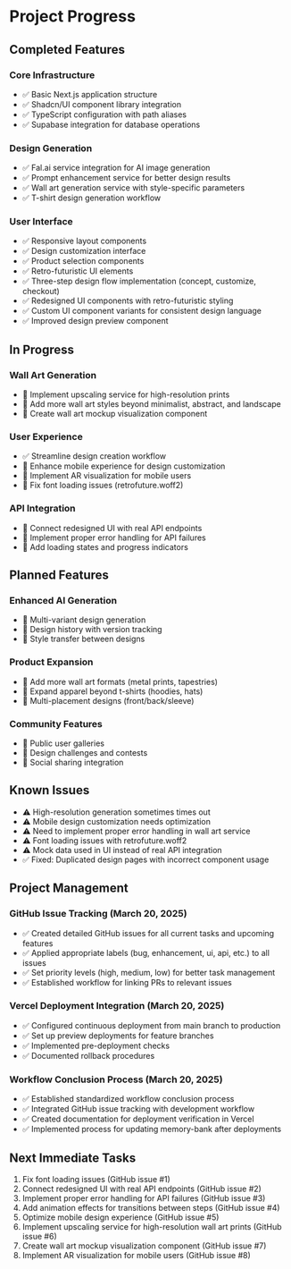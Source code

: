 # Project Progress

## Completed Features

### Core Infrastructure
- ✅ Basic Next.js application structure
- ✅ Shadcn/UI component library integration
- ✅ TypeScript configuration with path aliases
- ✅ Supabase integration for database operations

### Design Generation
- ✅ Fal.ai service integration for AI image generation
- ✅ Prompt enhancement service for better design results
- ✅ Wall art generation service with style-specific parameters
- ✅ T-shirt design generation workflow

### User Interface
- ✅ Responsive layout components
- ✅ Design customization interface
- ✅ Product selection components
- ✅ Retro-futuristic UI elements
- ✅ Three-step design flow implementation (concept, customize, checkout)
- ✅ Redesigned UI components with retro-futuristic styling
- ✅ Custom UI component variants for consistent design language
- ✅ Improved design preview component

## In Progress

### Wall Art Generation
- 🔄 Implement upscaling service for high-resolution prints
- 🔄 Add more wall art styles beyond minimalist, abstract, and landscape
- 🔄 Create wall art mockup visualization component

### User Experience
- ✅ Streamline design creation workflow
- 🔄 Enhance mobile experience for design customization
- 🔄 Implement AR visualization for mobile users
- 🔄 Fix font loading issues (retrofuture.woff2)

### API Integration
- 🔄 Connect redesigned UI with real API endpoints
- 🔄 Implement proper error handling for API failures
- 🔄 Add loading states and progress indicators

## Planned Features

### Enhanced AI Generation
- 📝 Multi-variant design generation
- 📝 Design history with version tracking
- 📝 Style transfer between designs

### Product Expansion
- 📝 Add more wall art formats (metal prints, tapestries)
- 📝 Expand apparel beyond t-shirts (hoodies, hats)
- 📝 Multi-placement designs (front/back/sleeve)

### Community Features
- 📝 Public user galleries
- 📝 Design challenges and contests
- 📝 Social sharing integration

## Known Issues
- ⚠️ High-resolution generation sometimes times out
- ⚠️ Mobile design customization needs optimization
- ⚠️ Need to implement proper error handling in wall art service
- ⚠️ Font loading issues with retrofuture.woff2
- ⚠️ Mock data used in UI instead of real API integration
- ✅ Fixed: Duplicated design pages with incorrect component usage

## Project Management

### GitHub Issue Tracking (March 20, 2025)
- ✅ Created detailed GitHub issues for all current tasks and upcoming features
- ✅ Applied appropriate labels (bug, enhancement, ui, api, etc.) to all issues
- ✅ Set priority levels (high, medium, low) for better task management
- ✅ Established workflow for linking PRs to relevant issues

### Vercel Deployment Integration (March 20, 2025)
- ✅ Configured continuous deployment from main branch to production
- ✅ Set up preview deployments for feature branches
- ✅ Implemented pre-deployment checks
- ✅ Documented rollback procedures

### Workflow Conclusion Process (March 20, 2025)
- ✅ Established standardized workflow conclusion process
- ✅ Integrated GitHub issue tracking with development workflow
- ✅ Created documentation for deployment verification in Vercel
- ✅ Implemented process for updating memory-bank after deployments

## Next Immediate Tasks
1. Fix font loading issues (GitHub issue #1)
2. Connect redesigned UI with real API endpoints (GitHub issue #2)
3. Implement proper error handling for API failures (GitHub issue #3)
4. Add animation effects for transitions between steps (GitHub issue #4)
5. Optimize mobile design experience (GitHub issue #5)
6. Implement upscaling service for high-resolution wall art prints (GitHub issue #6)
7. Create wall art mockup visualization component (GitHub issue #7)
8. Implement AR visualization for mobile users (GitHub issue #8)
